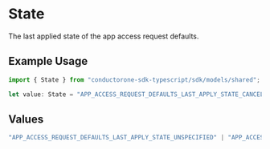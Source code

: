 # State

The last applied state of the app access request defaults.

## Example Usage

```typescript
import { State } from "conductorone-sdk-typescript/sdk/models/shared";

let value: State = "APP_ACCESS_REQUEST_DEFAULTS_LAST_APPLY_STATE_CANCELING";
```

## Values

```typescript
"APP_ACCESS_REQUEST_DEFAULTS_LAST_APPLY_STATE_UNSPECIFIED" | "APP_ACCESS_REQUEST_DEFAULTS_LAST_APPLY_STATE_RUNNING" | "APP_ACCESS_REQUEST_DEFAULTS_LAST_APPLY_STATE_SUCCESS" | "APP_ACCESS_REQUEST_DEFAULTS_LAST_APPLY_STATE_FAILED" | "APP_ACCESS_REQUEST_DEFAULTS_LAST_APPLY_STATE_CANCELING" | "APP_ACCESS_REQUEST_DEFAULTS_LAST_APPLY_STATE_CANCEL_SUCCESS" | "APP_ACCESS_REQUEST_DEFAULTS_LAST_APPLY_STATE_CANCEL_ERROR"
```